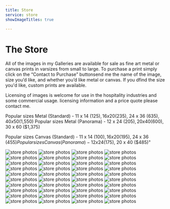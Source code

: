 ```yaml
---
title: Store
service: store
showImageTitles: true 

---
```



# The Store 

All of the images in my Galleries are available for sale as fine art metal or canvas prints in varsizes from small to large. To purchase a print simply click on the “Contact to Purchase” buttonsend me the name of the image, size you’d like, and whether you’d like metal or canvas. If you dfind the size you'd like, custom prints are available. 
							
Licensing of images is welcome for use in the hospitality industries and some commercial usage. licensing information and a price quote please contact me.

Popular sizes Metal (Standard) - 11 x 14 ($125), 16 x 20 ($235), 24 x 36 ($635), 40 x 50 ($1,550)
Popular sizes Metal (Panorama) - 12 x 24 ($205), 20 x 40 ($600), 30 x 60 ($1,375)			

Popular sizes Canvas (Standard) - 11 x 14 ($100), 16 x 20 ($195), 24 x 36 ($455)
Popular sizes Canvas (Panorama) - 12 x 24 ($175), 20 x 40 ($485)"

![store photos](../uploads/store/Nature-Loon-Family-Swim.jpg)
![store photos](../uploads/store/City-Piazza-San-Marco-Wedding.jpg)
![store photos](../uploads/store/City-Eiffel-Tower-Dusk.jpg)
![store photos](../uploads/store/Nature-Winter-Robin.jpg)
![store photos](../uploads/store/Nature-Red-Alert-Ostrich.jpg)
![store photos](../uploads/store/City-Capitol-Sunrise-Monona-Gold.jpg)
![store photos](../uploads/store/Nature-Zebra-Pair.jpg)
![store photos](../uploads/store/Nature-King-in-Profile.jpg)
![store photos](../uploads/store/City-Notre-Dame-Pink-Blossoms.jpg)
![store photos](../uploads/store/City-Eiffel-Tower-Seine.jpg)
![store photos](../uploads/store/Nature-Yellowstone-Bison.jpg)
![store photos](../uploads/store/Nature-Sunflower-Bumblebee-1.jpg)
![store photos](../uploads/store/Nature-Baby-Sunflower.jpg)
![store photos](../uploads/store/Nature-King-in-the-Morning-Sun.jpg)
![store photos](../uploads/store/Nature-Drake-Woody.jpg)
![store photos](../uploads/store/Nature-Sunflower-Bumblebee-2.jpg)
![store photos](../uploads/store/City-Capitol-Sunrise-Monona-Pink.jpg)
![store photos](../uploads/store/City-Eiffel-Tower-BW.jpg)
![store photos](../uploads/store/City-Capitol-State-Street.jpg)
![store photos](../uploads/store/Nature-Dad-and-Calf.jpg)
![store photos](../uploads/store/Nature-GHO-with-baby.jpg)
![store photos](../uploads/store/City-Capitol-Isthmus.jpg)
![store photos](../uploads/store/Nature-Eastern-Bluebird.jpg)
![store photos](../uploads/store/Nature-Queen-Close.jpg)
![store photos](../uploads/store/Nature-Michigan-Gobbler.jpg)
![store photos](../uploads/store/Nature-Mom-Ostrich-with-Chicks.jpg)
![store photos](../uploads/store/Nature-Elephant-Close.jpg)
![store photos](../uploads/store/Nature-Pair-of-Kings.jpg)
![store photos](../uploads/store/Nature-Mallard-Family-in-a-Log.jpg)
![store photos](../uploads/store/City-Sunset-from-Spanish-Steps.jpg)
![store photos](../uploads/store/City-Fireworks-Shake-the-Lake-1.jpg)
![store photos](../uploads/store/Nature-Robben-Island-Penguin.jpg)
![store photos](../uploads/store/City-Capitol-Wisconsin.jpg)
![store photos](../uploads/store/Nature-Autumn-at-Holy-Hill.jpg)
![store photos](../uploads/store/City-Fishing-Boats-Garda-Lake.jpg)
![store photos](../uploads/store/City-Fireworks-Shake-the-Lake-2.jpg)
![store photos](../uploads/store/Nature-Bald-Eagle-Liftoff.jpg)
![store photos](../uploads/store/Nature-Cows-Grazing.jpg)
![store photos](../uploads/store/City-ile-de-la-cite-at-sunrise.jpg)
![store photos](../uploads/store/City-Capitol-Tulips.jpg)